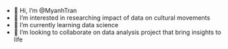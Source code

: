 - 👋 Hi, I’m @MyanhTran
- 👀 I’m interested in researching impact of data on cultural movements
- 🌱 I’m currently learning data science
- 💞️ I’m looking to collaborate on data analysis project that bring insights to life

<!---
MyanhTran/MyanhTran is a ✨ special ✨ repository because its `README.md` (this file) appears on your GitHub profile.
You can click the Preview link to take a look at your changes.
--->

